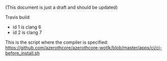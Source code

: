 (This document is just a draft and should be updated)

Travis build 
- id 1 is clang 6
- id 2 is clang 7

This is the script where the compiler is specified: 
https://github.com/azerothcore/azerothcore-wotlk/blob/master/apps/ci/ci-before_install.sh

